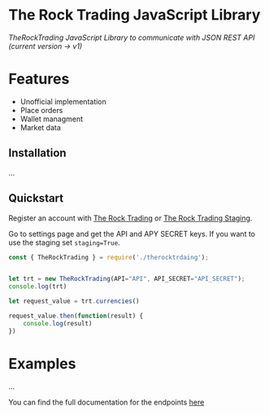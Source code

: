 # The Rock Trading JavaScript Library 
*TheRockTrading JavaScript Library to communicate with JSON REST API (current version -> v1)*


# Features
- Unofficial implementation
- Place orders
- Wallet managment 
- Market data


## Installation
...

## Quickstart

Register an account with [The Rock Trading](https://www.therocktrading.com/)
or [The Rock Trading Staging](https://www.staging-therocktrading.com/).

Go to settings page and get the API and APY SECRET keys.
If you want to use the staging set `staging=True`.

```js
const { TheRockTrading } = require('./therocktrdaing');


let trt = new TheRockTrading(API="API", API_SECRET="API_SECRET");
console.log(trt)

let request_value = trt.currencies()

request_value.then(function(result) {
    console.log(result)
})
```

# Examples
...

You can find the full documentation for the endpoints [here](https://api.therocktrading.com/doc/v1/index.html#api-Account_API-Currency_withdraw_limits)

